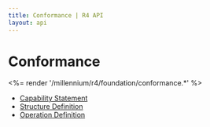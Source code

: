 ```yaml
---
title: Conformance | R4 API
layout: api
---
```


# Conformance

<%= render '/millennium/r4/foundation/conformance.*' %>

* [Capability Statement](../conformance/capability-statement)
* [Structure Definition](../conformance/structure-definition)
* [Operation Definition](../conformance/operation-definition)
